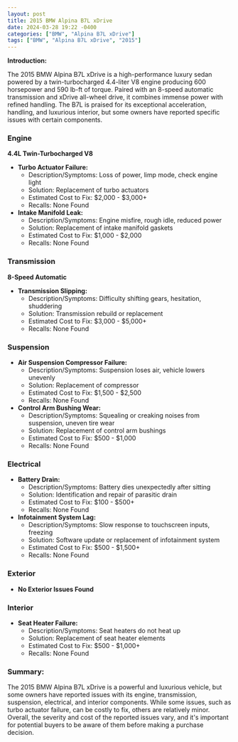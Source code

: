 ```yaml
---
layout: post
title: 2015 BMW Alpina B7L xDrive
date: 2024-03-28 19:22 -0400
categories: ["BMW", "Alpina B7L xDrive"]
tags: ["BMW", "Alpina B7L xDrive", "2015"]
---
```

**Introduction:**

The 2015 BMW Alpina B7L xDrive is a high-performance luxury sedan powered by a twin-turbocharged 4.4-liter V8 engine producing 600 horsepower and 590 lb-ft of torque. Paired with an 8-speed automatic transmission and xDrive all-wheel drive, it combines immense power with refined handling. The B7L is praised for its exceptional acceleration, handling, and luxurious interior, but some owners have reported specific issues with certain components.

### **Engine**

**4.4L Twin-Turbocharged V8**

* **Turbo Actuator Failure:**
    * Description/Symptoms: Loss of power, limp mode, check engine light
    * Solution: Replacement of turbo actuators
    * Estimated Cost to Fix: $2,000 - $3,000+
    * Recalls: None Found
* **Intake Manifold Leak:**
    * Description/Symptoms: Engine misfire, rough idle, reduced power
    * Solution: Replacement of intake manifold gaskets
    * Estimated Cost to Fix: $1,000 - $2,000
    * Recalls: None Found

### **Transmission**

**8-Speed Automatic**

* **Transmission Slipping:**
    * Description/Symptoms: Difficulty shifting gears, hesitation, shuddering
    * Solution: Transmission rebuild or replacement
    * Estimated Cost to Fix: $3,000 - $5,000+
    * Recalls: None Found

### **Suspension**

* **Air Suspension Compressor Failure:**
    * Description/Symptoms: Suspension loses air, vehicle lowers unevenly
    * Solution: Replacement of compressor
    * Estimated Cost to Fix: $1,500 - $2,500
    * Recalls: None Found
* **Control Arm Bushing Wear:**
    * Description/Symptoms: Squealing or creaking noises from suspension, uneven tire wear
    * Solution: Replacement of control arm bushings
    * Estimated Cost to Fix: $500 - $1,000
    * Recalls: None Found

### **Electrical**

* **Battery Drain:**
    * Description/Symptoms: Battery dies unexpectedly after sitting
    * Solution: Identification and repair of parasitic drain
    * Estimated Cost to Fix: $100 - $500+
    * Recalls: None Found
* **Infotainment System Lag:**
    * Description/Symptoms: Slow response to touchscreen inputs, freezing
    * Solution: Software update or replacement of infotainment system
    * Estimated Cost to Fix: $500 - $1,500+
    * Recalls: None Found

### **Exterior**

* **No Exterior Issues Found**

### **Interior**

* **Seat Heater Failure:**
    * Description/Symptoms: Seat heaters do not heat up
    * Solution: Replacement of seat heater elements
    * Estimated Cost to Fix: $500 - $1,000+
    * Recalls: None Found

### **Summary:**

The 2015 BMW Alpina B7L xDrive is a powerful and luxurious vehicle, but some owners have reported issues with its engine, transmission, suspension, electrical, and interior components. While some issues, such as turbo actuator failure, can be costly to fix, others are relatively minor. Overall, the severity and cost of the reported issues vary, and it's important for potential buyers to be aware of them before making a purchase decision.
